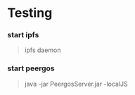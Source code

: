 # Testing

### start ipfs 
>  ipfs daemon

 
### start peergos 
> java  -jar PeergosServer.jar -localJS 

